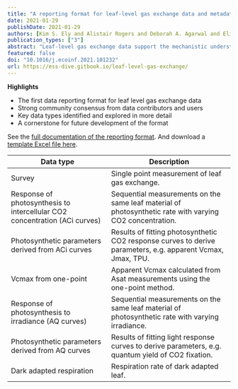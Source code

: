 ```yaml
---
title: "A reporting format for leaf-level gas exchange data and metadata"
date: 2021-01-29
publishDate: 2021-01-29
authors: [Kim S. Ely and Alistair Rogers and Deborah A. Agarwal and Elizabeth A. Ainsworth and Loren Albert and Ashehad Ali and Jeremiah Anderson and Michael J. Aspinwall and Chandra Bellasio and Carl Bernacchi and Steve Bonnage and Thomas N. Buckley and James Bunce and Angela C. Burnett and Florian A. Busch and Amanda Cavanagh and Lucas A. Cernusak and Robert Crystal-Ornelas and Joan Damerow and Kenneth J. Davidson and Martin G. {De Kauwe} and Michael C. Dietze and Tomas F. Domingues and Mirindi Eric Dusenge and David S. Ellsworth and John R. Evans and Paul P.G. Gauthier and Bruno O. Gimenez and Elizabeth P. Gordon and Christopher M. Gough and Aud H. Halbritter and David T. Hanson and Mary Heskel and J. Aaron Hogan and Jason R. Hupp and Kolby Jardine and Jens Kattge and Trevor Keenan and Johannes Kromdijk and Dushan P. Kumarathunge and Julien Lamour and Andrew D.B. Leakey and David S. LeBauer and Qianyu Li and Marjorie R. Lundgren and Nate McDowell and Katherine Meacham-Hensold and Belinda E. Medlyn and David J.P. Moore and Robinson Negrón-Juárez and Ülo Niinemets and Colin P. Osborne and Alexandria L. Pivovaroff and Hendrik Poorter and Sasha C. Reed and Youngryel Ryu and Alvaro Sanz-Saez and Stephanie C. Schmiege and Shawn P. Serbin and Thomas D. Sharkey and Martijn Slot and Nicholas G. Smith and Balasaheb V. Sonawane and Paul F. South and Daisy C. Souza and Joseph Ronald Stinziano and Ellen Stuart-Haëntjens and Samuel H. Taylor and Mauricio D. Tejera and Johan Uddling and Vigdis Vandvik and Charuleka Varadharajan and Anthony P. Walker and Berkley J. Walker and Jeffrey M. Warren and Danielle A. Way and Brett T. Wolfe and Jin Wu and Stan D. Wullschleger and Chonggang Xu and Zhengbing Yan and Dedi Yang]
publication_types: ["3"]
abstract: "Leaf-level gas exchange data support the mechanistic understanding of plant fluxes of carbon and water. These fluxes inform our understanding of ecosystem function, are an important constraint on parameterization of terrestrial biosphere models, are necessary to understand the response of plants to global environmental change, and are integral to efforts to improve crop production. Collection of these data using gas analyzers can be both technically challenging and time consuming, and individual studies generally focus on a small range of species, restricted time periods, or limited geographic regions. The high value of these data is exemplified by the many publications that reuse and synthesize gas exchange data, however the lack of metadata and data reporting conventions make full and efficient use of these data difficult. Here we propose a reporting format for leaf-level gas exchange data and metadata to provide guidance to data contributors on how to store data in repositories to maximize their discoverability, facilitate their efficient reuse, and add value to individual datasets. For data users, the reporting format will better allow data repositories to optimize data search and extraction, and more readily integrate similar data into harmonized synthesis products. The reporting format specifies data table variable naming and unit conventions, as well as metadata characterizing experimental conditions and protocols. For common data types that were the focus of this initial version of the reporting format, i.e., survey measurements, dark respiration, carbon dioxide and light response curves, and parameters derived from those measurements, we took a further step of defining required additional data and metadata that would maximize the potential reuse of those data types. To aid data contributors and the development of data ingest tools by data repositories we provided a translation table comparing the outputs of common gas exchange instruments. Extensive consultation with data collectors, data users, instrument manufacturers, and data scientists was undertaken in order to ensure that the reporting format met community needs. The reporting format presented here is intended to form a foundation for future development that will incorporate additional data types and variables as gas exchange systems and measurement approaches advance in the future. The reporting format is published in the U.S. Department of Energy's ESS-DIVE data repository, with documentation and future development efforts being maintained in a version control system."
featured: false
doi: "10.1016/j.ecoinf.2021.101232"
url: https://ess-dive.gitbook.io/leaf-level-gas-exchange/
---
```


**Highlights**
* The first data reporting format for leaf level gas exchange data
* Strong community consensus from data contributors and users
* Key data types identified and explored in more detail
* A cornerstone for future development of the format

See the [full documentation of the reporting format](https://ess-dive.gitbook.io/leaf-level-gas-exchange/). And download a [template Excel file here](https://github.com/ess-dive-community/essdive-leaf-gas-exchange/blob/master/templates/methodsMetadataTemplate.xlsx?raw=true).

| Data type                                                                  | Description                                                                                                 |
|----------------------------------------------------------------------------|-------------------------------------------------------------------------------------------------------------|
| Survey                                                                     | Single point measurement of leaf gas exchange.                                                              |
| Response of photosynthesis to intercellular CO2 concentration (ACi curves) | Sequential measurements on the same leaf material of photosynthetic rate with varying CO2 concentration.    |
| Photosynthetic parameters derived from ACi curves                          | Results of fitting photosynthetic CO2 response curves to derive parameters, e.g. apparent Vcmax, Jmax, TPU. |
| Vcmax from one-point                                                       | Apparent Vcmax calculated from Asat measurements using the one-point method.                                |
| Response of photosynthesis to irradiance (AQ curves)                       | Sequential measurements on the same leaf material of photosynthetic rate with varying irradiance.           |
| Photosynthetic parameters derived from AQ curves                           | Results of fitting light response curves to derive parameters, e.g. quantum yield of CO2 fixation.          |
| Dark adapted respiration                                                   | Respiration rate of dark adapted leaf.                                                                      |